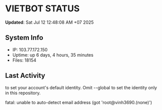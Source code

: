 # VIETBOT STATUS
**Updated**: Sat Jul 12 12:48:08 AM +07 2025

## System Info
- IP: 103.77.172.150
- Uptime: up 6 days, 4 hours, 35 minutes
- Files: 18154

## Last Activity

to set your account's default identity.
Omit --global to set the identity only in this repository.

fatal: unable to auto-detect email address (got 'root@vinh3690.(none)')
